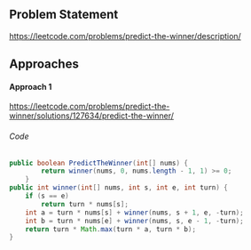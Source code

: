 ## Problem Statement
https://leetcode.com/problems/predict-the-winner/description/

## Approaches
#### Approach 1
https://leetcode.com/problems/predict-the-winner/solutions/127634/predict-the-winner/

###### Code
```java
public boolean PredictTheWinner(int[] nums) {
        return winner(nums, 0, nums.length - 1, 1) >= 0;
    }
public int winner(int[] nums, int s, int e, int turn) {
	if (s == e)
		return turn * nums[s];
	int a = turn * nums[s] + winner(nums, s + 1, e, -turn);
	int b = turn * nums[e] + winner(nums, s, e - 1, -turn);
	return turn * Math.max(turn * a, turn * b);
}
```

